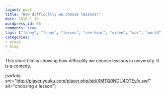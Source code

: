 ```yaml
---
layout: post
title: "How difficultly we choose lessons!"
date: 2010-1-19
wordpress_id: 66
comments: true
tags: ["funny", "funny", "lesson", "see-hear", "video", "war", "world"]
categories:
- prose
- blog
---
```

<meta name="_edit_last" content="1" />
<meta name="views" content="825" />
This short film is showing how difficultly we choose lessons in university. It is a comedy.

[swfobj src="http://player.youku.com/player.php/sid/XMTQ0NDU4OTEy/v.swf" alt="choosing a lesson"] 
